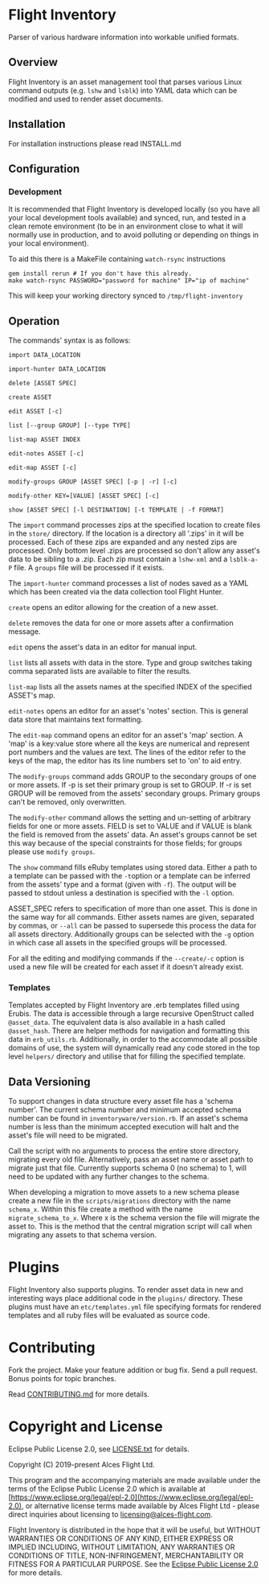 # Flight Inventory

Parser of various hardware information into workable unified formats.

## Overview

Flight Inventory is an asset management tool that parses various Linux command
outputs (e.g. `lshw` and `lsblk`) into YAML data which can be modified and used
to render asset documents.

## Installation

For installation instructions please read INSTALL.md

## Configuration

### Development

It is recommended that Flight Inventory is developed locally (so you have all your local
development tools available) and synced, run, and tested in a clean remote environment (to
be in an environment close to what it will normally use in production, and to avoid polluting
or depending on things in your local environment).

To aid this there is a MakeFile containing `watch-rsync` instructions
```
gem install rerun # If you don't have this already.
make watch-rsync PASSWORD="password for machine" IP="ip of machine"
```
This will keep your working directory synced to `/tmp/flight-inventory`

## Operation

The commands' syntax is as follows:
```
import DATA_LOCATION

import-hunter DATA_LOCATION

delete [ASSET SPEC]

create ASSET

edit ASSET [-c]

list [--group GROUP] [--type TYPE]

list-map ASSET INDEX

edit-notes ASSET [-c]

edit-map ASSET [-c]

modify-groups GROUP [ASSET SPEC] [-p | -r] [-c]

modify-other KEY=[VALUE] [ASSET SPEC] [-c]

show [ASSET SPEC] [-l DESTINATION] [-t TEMPLATE | -f FORMAT]

```

The `import` command processes zips at the specified location to create files in the `store/`
directory.
If the location is a directory all '.zips' in it will be processed. Each of these zips are expanded
and any nested zips are processed. Only bottom level .zips are processed so don't allow any asset's
data to be sibling to a .zip. Each zip must contain a `lshw-xml` and a `lsblk-a-P` file. A `groups`
file will be processed if it exists.

The `import-hunter` command processes a list of nodes saved as a YAML which has been created via the
data collection tool Flight Hunter.

`create` opens an editor allowing for the creation of a new asset.

`delete` removes the data for one or more assets after a confirmation message.

`edit` opens the asset's data in an editor for manual input.

`list` lists all assets with data in the store. Type and group switches taking comma separated lists are
available to filter the results.

`list-map` lists all the assets names at the specified INDEX of the specified ASSET's map.

`edit-notes` opens an editor for an asset's 'notes' section. This is general data store that maintains text
formatting.

The `edit-map` command opens an editor for an asset's 'map' section. A 'map' is a key:value store where all
the keys are numerical and represent port numbers and the values are text. The lines of the editor refer to
the keys of the map, the editor has its line numbers set to 'on' to aid entry.

The `modify-groups` command adds GROUP to the  secondary groups of one or more assets. If -p is set
their primary group is set to GROUP. If -r is set GROUP will be removed from the assets' secondary groups.
Primary groups can't be removed, only overwritten.

The `modify-other` command allows the setting and un-setting of arbitrary fields for one or more assets.
FIELD is set to VALUE and if VALUE is blank the field is removed from the assets' data.
An asset's groups cannot be set this way because of the special constraints for those fields; for groups please
use `modify groups`.

The `show` command fills eRuby templates using stored data. Either a path to a template can be passed with the
`-t`option or a template can be inferred from the assets' type and a format (given with `-f`).
The output will be passed to stdout unless a destination is specified with the `-l` option.

ASSET_SPEC refers to specification of more than one asset. This is done in the same way for all commands.
Either assets names are given, separated by commas, or `--all` can be passed to supersede this process the
data for all assets directory. Additionally groups can be selected with the `-g` option in which case all
assets in the specified groups will be processed.

For all the editing and modifying commands if the `--create/-c` option is used a new file will be created
for each asset if it doesn't already exist.

### Templates

Templates accepted by Flight Inventory are .erb templates filled using Erubis. The data is accessible through
a large recursive OpenStruct called `@asset_data`. The equivalent data is also available in a hash called
`@asset_hash`. There are helper methods for navigation and formatting this data in `erb_utils.rb`. Additionally,
in order to the accommodate all possible domains of use, the system will dynamically read any code stored in
the top level `helpers/` directory and utilise that for filling the specified template.

## Data Versioning

To support changes in data structure every asset file has a 'schema number'. The current schema number and
minimum accepted schema number can be found in `inventoryware/version.rb`. If an asset's schema number is
less than the minimum accepted execution will halt and the asset's file will need to be migrated.

Call the script with no arguments to process the entire store directory, migrating every old file.
Alternatively, pass an asset name or asset path to migrate just that file.
Currently supports schema 0 (no schema) to 1, will need to be updated with any further changes to the schema.

When developing a migration to move assets to a new schema please create a new file in the `scripts/migrations`
directory with the name `schema_x`. Within this file create a method with the name `migrate_schema_to_x`. Where
x is the schema version the file will migrate the asset to. This is the method that the central migration script
will call when migrating any assets to that schema version.

# Plugins

Flight Inventory also supports plugins. To render asset data in new and interesting ways place additional
code in the `plugins/` directory. These plugins must have an `etc/templates.yml` file specifying formats for
rendered templates and all ruby files will be evaluated as source code.

# Contributing

Fork the project. Make your feature addition or bug fix. Send a pull
request. Bonus points for topic branches.

Read [CONTRIBUTING.md](CONTRIBUTING.md) for more details.

# Copyright and License

Eclipse Public License 2.0, see [LICENSE.txt](LICENSE.txt) for details.

Copyright (C) 2019-present Alces Flight Ltd.

This program and the accompanying materials are made available under
the terms of the Eclipse Public License 2.0 which is available at
[https://www.eclipse.org/legal/epl-2.0](https://www.eclipse.org/legal/epl-2.0),
or alternative license terms made available by Alces Flight Ltd -
please direct inquiries about licensing to
[licensing@alces-flight.com](mailto:licensing@alces-flight.com).

Flight Inventory is distributed in the hope that it will be
useful, but WITHOUT WARRANTIES OR CONDITIONS OF ANY KIND, EITHER
EXPRESS OR IMPLIED INCLUDING, WITHOUT LIMITATION, ANY WARRANTIES OR
CONDITIONS OF TITLE, NON-INFRINGEMENT, MERCHANTABILITY OR FITNESS FOR
A PARTICULAR PURPOSE. See the [Eclipse Public License 2.0](https://opensource.org/licenses/EPL-2.0) for more
details.
